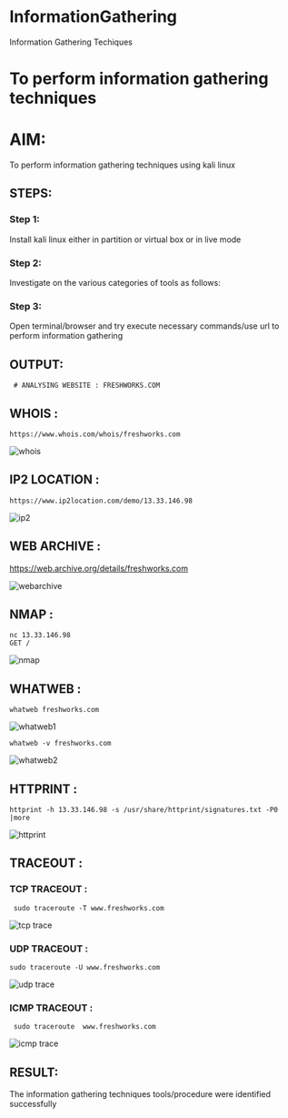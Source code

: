 # InformationGathering
Information Gathering Techiques

# To perform information gathering techniques

# AIM:

To perform information gathering techniques using kali linux 

## STEPS:

### Step 1:

Install kali linux either in partition or virtual box or in live mode

### Step 2:

Investigate on the various categories of tools as follows:

### Step 3:
Open terminal/browser and try execute necessary commands/use url to perform information gathering


## OUTPUT:
```
 # ANALYSING WEBSITE : FRESHWORKS.COM

 ```    
## WHOIS :
```
https://www.whois.com/whois/freshworks.com
```
![whois](https://github.com/Jayabharathi3/InformationGathering/assets/120367796/b3f44fc8-adab-4d16-8599-e2826dd71a22)


## IP2 LOCATION :
```
https://www.ip2location.com/demo/13.33.146.98
```
![ip2](https://github.com/Jayabharathi3/InformationGathering/assets/120367796/f0fd71bf-23bf-46a6-bd4a-2e9c213b8495)


## WEB ARCHIVE :

https://web.archive.org/details/freshworks.com

![webarchive](https://github.com/Jayabharathi3/InformationGathering/assets/120367796/e3ea2d4f-416b-40a8-8c92-06a007a5886a)


## NMAP :
```
nc 13.33.146.98
GET /
```
![nmap](https://github.com/Jayabharathi3/InformationGathering/assets/120367796/a690e369-4145-4588-9dd9-342de60cf1cf)


## WHATWEB :
```
whatweb freshworks.com
```
![whatweb1](https://github.com/Jayabharathi3/InformationGathering/assets/120367796/5be1040e-c94d-438f-8998-f83c65eb8124)

```
whatweb -v freshworks.com
```
![whatweb2](https://github.com/Jayabharathi3/InformationGathering/assets/120367796/df8fb68e-bea9-4605-aeba-5d37d8bf7248)

## HTTPRINT :
```
httprint -h 13.33.146.98 -s /usr/share/httprint/signatures.txt -P0 |more
```
![httprint](https://github.com/Jayabharathi3/InformationGathering/assets/120367796/58710a23-87df-4cbb-b343-312c3a07a4b7)


## TRACEOUT :

 ### TCP TRACEOUT :
```
 sudo traceroute -T www.freshworks.com
```
 ![tcp trace](https://github.com/Jayabharathi3/InformationGathering/assets/120367796/b3704e2c-a893-4bd8-8995-2eff8ff33c2f)


 ### UDP TRACEOUT :
```
sudo traceroute -U www.freshworks.com
```
 ![udp trace](https://github.com/Jayabharathi3/InformationGathering/assets/120367796/a31b12a1-d67c-4d0f-b166-2211faaa3fdb)


 ### ICMP TRACEOUT :
```
 sudo traceroute  www.freshworks.com
```
 ![icmp trace](https://github.com/Jayabharathi3/InformationGathering/assets/120367796/2d135fb8-5ac8-4ead-8d12-896e4944a327)


## RESULT:
The information gathering techniques tools/procedure were  identified successfully
